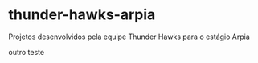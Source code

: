 # thunder-hawks-arpia
Projetos desenvolvidos pela equipe Thunder Hawks para o estágio Arpia

outro teste

